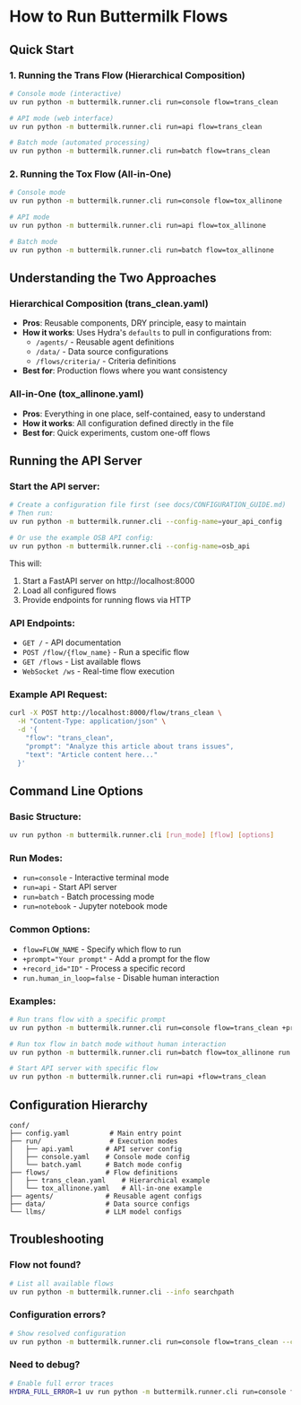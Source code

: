 # How to Run Buttermilk Flows

## Quick Start

### 1. Running the Trans Flow (Hierarchical Composition)

```bash
# Console mode (interactive)
uv run python -m buttermilk.runner.cli run=console flow=trans_clean

# API mode (web interface)
uv run python -m buttermilk.runner.cli run=api flow=trans_clean

# Batch mode (automated processing)
uv run python -m buttermilk.runner.cli run=batch flow=trans_clean
```

### 2. Running the Tox Flow (All-in-One)

```bash
# Console mode
uv run python -m buttermilk.runner.cli run=console flow=tox_allinone

# API mode
uv run python -m buttermilk.runner.cli run=api flow=tox_allinone

# Batch mode
uv run python -m buttermilk.runner.cli run=batch flow=tox_allinone
```

## Understanding the Two Approaches

### Hierarchical Composition (trans_clean.yaml)

- **Pros**: Reusable components, DRY principle, easy to maintain
- **How it works**: Uses Hydra's `defaults` to pull in configurations from:
  - `/agents/` - Reusable agent definitions
  - `/data/` - Data source configurations
  - `/flows/criteria/` - Criteria definitions
- **Best for**: Production flows where you want consistency

### All-in-One (tox_allinone.yaml)

- **Pros**: Everything in one place, self-contained, easy to understand
- **How it works**: All configuration defined directly in the file
- **Best for**: Quick experiments, custom one-off flows

## Running the API Server

### Start the API server:

```bash
# Create a configuration file first (see docs/CONFIGURATION_GUIDE.md)
# Then run:
uv run python -m buttermilk.runner.cli --config-name=your_api_config

# Or use the example OSB API config:
uv run python -m buttermilk.runner.cli --config-name=osb_api
```

This will:
1. Start a FastAPI server on http://localhost:8000
2. Load all configured flows
3. Provide endpoints for running flows via HTTP

### API Endpoints:

- `GET /` - API documentation  
- `POST /flow/{flow_name}` - Run a specific flow
- `GET /flows` - List available flows
- `WebSocket /ws` - Real-time flow execution

### Example API Request:

```bash
curl -X POST http://localhost:8000/flow/trans_clean \
  -H "Content-Type: application/json" \
  -d '{
    "flow": "trans_clean",
    "prompt": "Analyze this article about trans issues",
    "text": "Article content here..."
  }'
```

## Command Line Options

### Basic Structure:
```bash
uv run python -m buttermilk.runner.cli [run_mode] [flow] [options]
```

### Run Modes:
- `run=console` - Interactive terminal mode
- `run=api` - Start API server
- `run=batch` - Batch processing mode
- `run=notebook` - Jupyter notebook mode

### Common Options:
- `flow=FLOW_NAME` - Specify which flow to run
- `+prompt="Your prompt"` - Add a prompt for the flow
- `+record_id="ID"` - Process a specific record
- `run.human_in_loop=false` - Disable human interaction

### Examples:

```bash
# Run trans flow with a specific prompt
uv run python -m buttermilk.runner.cli run=console flow=trans_clean +prompt="Analyze this news article"

# Run tox flow in batch mode without human interaction
uv run python -m buttermilk.runner.cli run=batch flow=tox_allinone run.human_in_loop=false

# Start API server with specific flow
uv run python -m buttermilk.runner.cli run=api +flow=trans_clean
```

## Configuration Hierarchy

```
conf/
├── config.yaml          # Main entry point
├── run/                 # Execution modes
│   ├── api.yaml        # API server config
│   ├── console.yaml    # Console mode config
│   └── batch.yaml      # Batch mode config
├── flows/              # Flow definitions
│   ├── trans_clean.yaml    # Hierarchical example
│   └── tox_allinone.yaml   # All-in-one example
├── agents/             # Reusable agent configs
├── data/               # Data source configs
└── llms/               # LLM model configs
```

## Troubleshooting

### Flow not found?
```bash
# List all available flows
uv run python -m buttermilk.runner.cli --info searchpath
```

### Configuration errors?
```bash
# Show resolved configuration
uv run python -m buttermilk.runner.cli run=console flow=trans_clean --cfg job
```

### Need to debug?
```bash
# Enable full error traces
HYDRA_FULL_ERROR=1 uv run python -m buttermilk.runner.cli run=console flow=trans_clean
```